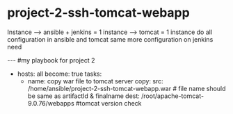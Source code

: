 # project-2-ssh-tomcat-webapp

Instance --> ansible + jenkins = 1 instance
         --> tomcat = 1 instance
do all configuration in ansible and tomcat same
more configuration on jenkins need

--- #my playbook for project 2
- hosts: all
  become: true
  tasks:
    - name: copy war file to tomcat server
      copy:
        src: /home/ansible/project-2-ssh-tomcat-webapp.war  # file name should be same as artifactId & finalname
        dest: /root/apache-tomcat-9.0.76/webapps #tomcat version check
